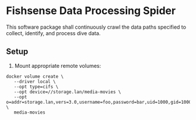 # Fishsense Data Processing Spider
This software package shall continuously crawl the data paths specified to collect, identify, and process dive data.

## Setup
1. Mount appropriate remote volumes:
```
docker volume create \
   --driver local \
   --opt type=cifs \
   --opt device=//storage.lan/media-movies \
   --opt o=addr=storage.lan,vers=3.0,username=foo,password=bar,uid=1000,gid=1000 \
   media-movies
```